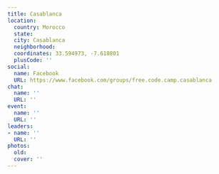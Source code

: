 ```yaml
---
title: Casablanca
location:
  country: Morocco
  state: 
  city: Casablanca
  neighborhood: 
  coordinates: 33.594973, -7.618801
  plusCode: ''
social:
  name: Facebook
  URL: https://www.facebook.com/groups/free.code.camp.casablanca
chat:
  name: ''
  URL: ''
event:
  name: ''
  URL: ''
leaders:
- name: ''
  URL: ''
photos:
  old: 
  cover: ''
---
```

